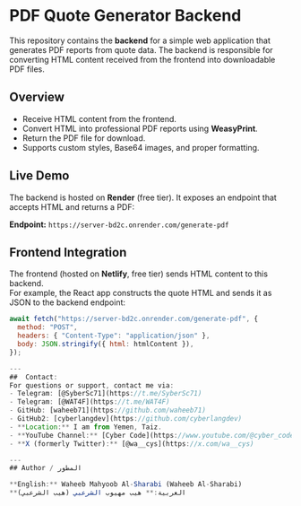 # PDF Quote Generator Backend

This repository contains the **backend** for a simple web application that generates PDF reports from quote data. The backend is responsible for converting HTML content received from the frontend into downloadable PDF files.

## Overview

- Receive HTML content from the frontend.
- Convert HTML into professional PDF reports using **WeasyPrint**.
- Return the PDF file for download.
- Supports custom styles, Base64 images, and proper formatting.

## Live Demo

The backend is hosted on **Render** (free tier). It exposes an endpoint that accepts HTML and returns a PDF:  

**Endpoint:** `https://server-bd2c.onrender.com/generate-pdf`  

## Frontend Integration

The frontend (hosted on **Netlify**, free tier) sends HTML content to this backend.  
For example, the React app constructs the quote HTML and sends it as JSON to the backend endpoint:

```javascript
await fetch("https://server-bd2c.onrender.com/generate-pdf", {
  method: "POST",
  headers: { "Content-Type": "application/json" },
  body: JSON.stringify({ html: htmlContent }),
});

---
##  Contact:
For questions or support, contact me via:
- Telegram: [@SyberSc71](https://t.me/SyberSc71)
- Telegram: [@WAT4F](https://t.me/WAT4F)
- GitHub: [waheeb71](https://github.com/waheeb71)
- GitHub2: [cyberlangdev](https://github.com/cyberlangdev)
- **Location:** I am from Yemen, Taiz.
- **YouTube Channel:** [Cyber Code](https://www.youtube.com/@cyber_code1)
- **X (formerly Twitter):** [@wa__cys](https://x.com/wa__cys)

---
## Author / المطور

**English:** Waheeb Mahyoob Al-Sharabi (Waheeb Al-Sharabi)  
**العربية:** هيب مهيوب الشرعبي (هيب الشرعبي)
